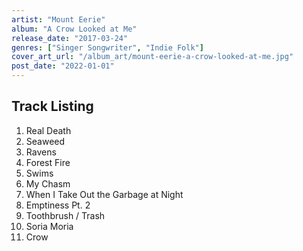 ```yaml
---
artist: "Mount Eerie"
album: "A Crow Looked at Me"
release_date: "2017-03-24"
genres: ["Singer Songwriter", "Indie Folk"]
cover_art_url: "/album_art/mount-eerie-a-crow-looked-at-me.jpg"
post_date: "2022-01-01"
---
```


## Track Listing

1. Real Death
2. Seaweed
3. Ravens
4. Forest Fire
5. Swims
6. My Chasm
7. When I Take Out the Garbage at Night
8. Emptiness Pt. 2
9. Toothbrush / Trash
10. Soria Moria
11. Crow
